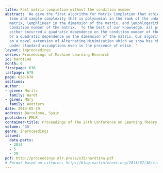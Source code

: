 ```yaml
---
title: Fast matrix completion without the condition number
abstract: 'We give the first algorithm for Matrix Completion that achieves running
  time and sample complexity that is polynomial in the rank of the unknown target
  matrix, \emphlinear in the dimension of the matrix, and \emphlogarithmic in the
  condition number of the matrix.  To the best of our knowledge, all previous algorithms
  either incurred a quadratic dependence on the condition number of the unknown matrix
  or a quadratic dependence on the dimension of the matrix. Our algorithm is based
  on a novel extension of Alternating Minimization which we show has theoretical guarantees
  under standard assumptions even in the presence of noise. '
layout: inproceedings
series: Proceedings of Machine Learning Research
id: hardt14a
month: 0
firstpage: 638
lastpage: 678
page: 638-678
sections: 
author:
- given: Moritz
  family: Hardt
- given: Mary
  family: Wootters
date: 2014-05-29
address: Barcelona, Spain
publisher: PMLR
container-title: Proceedings of The 27th Conference on Learning Theory
volume: '35'
genre: inproceedings
issued:
  date-parts:
  - 2014
  - 5
  - 29
pdf: http://proceedings.mlr.press/v35/hardt14a.pdf
# Format based on citeproc: http://blog.martinfenner.org/2013/07/30/citeproc-yaml-for-bibliographies/
---
```

